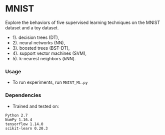 # MNIST

Explore the behaviors of five supervised learning techniques on the MNIST dataset and a toy dataset.
- 1). decision trees (DT),
- 2). neural networks (NN),
- 3). boosted trees (BST-DT),
- 4). support vector machines (SVM),
- 5). k-nearest neighbors (kNN).

### Usage
- To run experiments, run `MNIST_ML.py`

### Dependencies
- Trained and tested on:
```
Python 2.7
NumPy 1.16.4
tensorflow 1.14.0
scikit-learn 0.20.3
```
